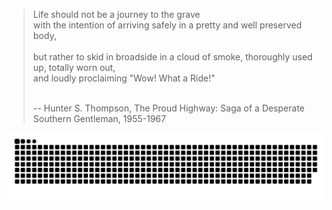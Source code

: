 > <p>Life should not be a journey to the grave<br>
> with the intention of arriving safely in a pretty and well preserved body,<br>
> <br>
> but rather to skid in broadside in a cloud of smoke, thoroughly used up, totally worn out,<br>
> and loudly proclaiming "Wow! What a Ride!"</p>
> <br>
> -- Hunter S. Thompson, The Proud Highway: Saga of a Desperate Southern Gentleman, 1955-1967


<picture>
  <source media="(prefers-color-scheme: dark)" srcset="https://raw.githubusercontent.com/PhilisterD/PhilisterD/output/github-contribution-grid-snake-dark.svg">
  <source media="(prefers-color-scheme: light)" srcset="https://raw.githubusercontent.com/PhilisterD/PhilisterD/output/github-contribution-grid-snake.svg">
  <img alt="github contribution grid snake animation" src="https://raw.githubusercontent.com/PhilisterD/PhilisterD/output/github-contribution-grid-snake.svg">
</picture>
